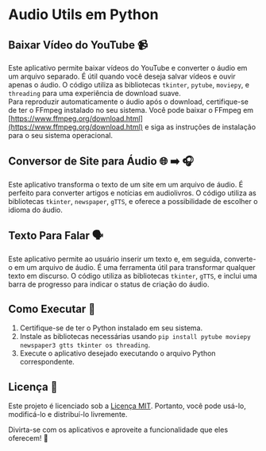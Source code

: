 # Audio Utils em Python

## Baixar Vídeo do YouTube 📹

Este aplicativo permite baixar vídeos do YouTube e converter o áudio em um arquivo separado. É útil quando você deseja salvar vídeos e ouvir apenas o áudio. O código utiliza as bibliotecas `tkinter`, `pytube`, `moviepy`, e `threading` para uma experiência de download suave.<br>
Para reproduzir automaticamente o áudio após o download, certifique-se de ter o FFmpeg instalado no seu sistema. Você pode baixar o FFmpeg em [https://www.ffmpeg.org/download.html](https://www.ffmpeg.org/download.html) e siga as instruções de instalação para o seu sistema operacional.

## Conversor de Site para Áudio 🌐 ➡️ 🎧

Este aplicativo transforma o texto de um site em um arquivo de áudio. É perfeito para converter artigos e notícias em audiolivros. O código utiliza as bibliotecas `tkinter`, `newspaper`, `gTTS`, e oferece a possibilidade de escolher o idioma do áudio.

## Texto Para Falar 🗣️

Este aplicativo permite ao usuário inserir um texto e, em seguida, converte-o em um arquivo de áudio. É uma ferramenta útil para transformar qualquer texto em discurso. O código utiliza as bibliotecas `tkinter`, `gTTS`, e inclui uma barra de progresso para indicar o status de criação do áudio.

## Como Executar 🏃

1. Certifique-se de ter o Python instalado em seu sistema.
2. Instale as bibliotecas necessárias usando `pip install pytube moviepy newspaper3 gtts tkinter os threading`.
3. Execute o aplicativo desejado executando o arquivo Python correspondente.
   
## Licença 📜

Este projeto é licenciado sob a [Licença MIT](LICENSE.md). Portanto, você pode usá-lo, modificá-lo e distribuí-lo livremente.

Divirta-se com os aplicativos e aproveite a funcionalidade que eles oferecem! 🎉
